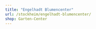 ```yaml
---
title: "Engelhadt Blumencenter"
url: /stockheim/engelhadt-blumencenter/
shop: Garten-Center
---
```

